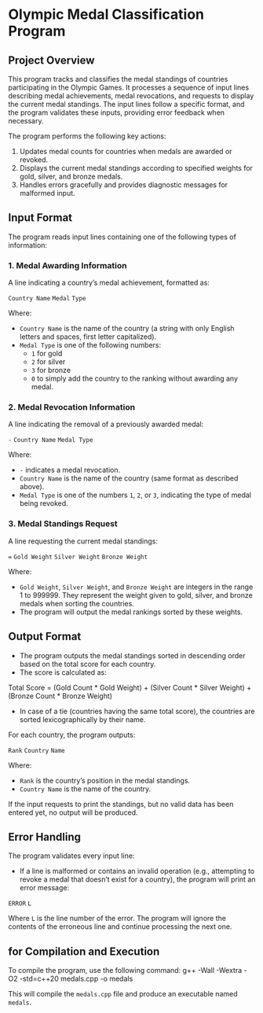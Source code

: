 # Olympic Medal Classification Program

## Project Overview
This program tracks and classifies the medal standings of countries participating in the Olympic Games. It processes a sequence of input lines describing medal achievements, medal revocations, and requests to display the current medal standings. The input lines follow a specific format, and the program validates these inputs, providing error feedback when necessary.

The program performs the following key actions:
1. Updates medal counts for countries when medals are awarded or revoked.
2. Displays the current medal standings according to specified weights for gold, silver, and bronze medals.
3. Handles errors gracefully and provides diagnostic messages for malformed input.

## Input Format
The program reads input lines containing one of the following types of information:

### 1. Medal Awarding Information
A line indicating a country’s medal achievement, formatted as: 

`Country Name` `Medal` `Type`

Where:
- `Country Name` is the name of the country (a string with only English letters and spaces, first letter capitalized).
- `Medal Type` is one of the following numbers:
  - `1` for gold
  - `2` for silver
  - `3` for bronze
  - `0` to simply add the country to the ranking without awarding any medal.


### 2. Medal Revocation Information
A line indicating the removal of a previously awarded medal:

`-` `Country Name` `Medal Type`

Where:
- `-` indicates a medal revocation.
- `Country Name` is the name of the country (same format as described above).
- `Medal Type` is one of the numbers `1`, `2`, or `3`, indicating the type of medal being revoked.

### 3. Medal Standings Request
A line requesting the current medal standings:

`=` `Gold Weight` `Silver Weight` `Bronze Weight`

Where:
- `Gold Weight`, `Silver Weight`, and `Bronze Weight` are integers in the range 1 to 999999. They represent the weight given to gold, silver, and bronze medals when sorting the countries.
- The program will output the medal rankings sorted by these weights.

## Output Format
- The program outputs the medal standings sorted in descending order based on the total score for each country.
- The score is calculated as:

Total Score = (Gold Count * Gold Weight) + (Silver Count * Silver Weight) + (Bronze Count * Bronze Weight)

- In case of a tie (countries having the same total score), the countries are sorted lexicographically by their name.

For each country, the program outputs:

`Rank` `Country` `Name`

Where:
- `Rank` is the country’s position in the medal standings.
- `Country Name` is the name of the country.

If the input requests to print the standings, but no valid data has been entered yet, no output will be produced.

## Error Handling
The program validates every input line:
- If a line is malformed or contains an invalid operation (e.g., attempting to revoke a medal that doesn’t exist for a country), the program will print an error message:

`ERROR` `L`

Where `L` is the line number of the error. The program will ignore the contents of the erroneous line and continue processing the next one.

## for Compilation and Execution
To compile the program, use the following command:
g++ -Wall -Wextra -O2 -std=c++20 medals.cpp -o medals

This will compile the `medals.cpp` file and produce an executable named `medals`.
